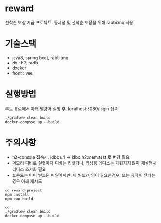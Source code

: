 # reward

선착순 보상 지급 프로젝트.
동시성 및 선착순 보장을 위해 rabbitmq 사용

# 기술스택
- java8, spring boot, rabbitmq
- db : h2, redis
- docker 
- front : vue

# 실행방법
루트 경로에서 아래 명령어 실행 후, localhost:8080/login 접속
```
./gradlew clean build
docker-compose up --build
```

# 주의사항
- h2-console 접속시, jdbc url -> jdbc:h2:mem:test 로 변경 필요
- 메모리 디비로 실행마다 디비는 리셋되나, 캐싱용 레디스는 지워지지 않아 재실행시 레디스 초기화 필요
- 프론트는 이미 빌드된 파일이지만, 재 빌드/반영이 필요한경우. 또는 동작이 안되는경우 아래 재시도
```
cd reward-project
npm install
npm run build

cd ..
./gradlew clean build
docker-compose up --build
```

